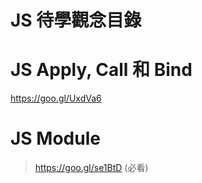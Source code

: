 # JS 待學觀念目錄


# JS Apply, Call 和 Bind
https://goo.gl/UxdVa6


# JS Module 
> https://goo.gl/se1BtD (必看)
